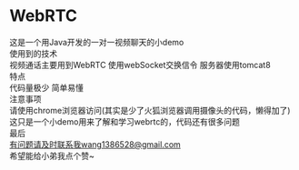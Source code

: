 # WebRTC
这是一个用Java开发的一对一视频聊天的小demo <br>
使用到的技术 <br>
视频通话主要用到WebRTC 使用webSocket交换信令 服务器使用tomcat8<br>
特点<br>
代码量极少 简单易懂 <br>
注意事项<br>
请使用chrome浏览器访问(其实是少了火狐浏览器调用摄像头的代码，懒得加了)<br>
这只是一个小demo用来了解和学习webrtc的，代码还有很多问题 <br>
最后<br>
有问题请及时联系我wang1386528@gmail.com<br>
希望能给小弟我点个赞~<br>
